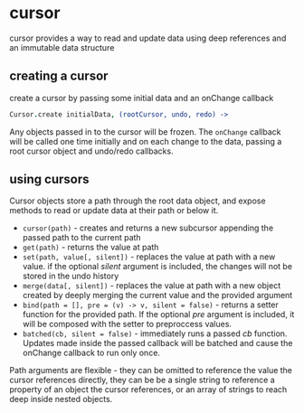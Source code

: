 cursor
======

cursor provides a way to read and update data using deep references and an immutable data structure


creating a cursor
-----------------

create a cursor by passing some initial data and an onChange callback

```coffeescript
Cursor.create initialData, (rootCursor, undo, redo) ->
```

Any objects passed in to the cursor will be frozen.  The `onChange` callback will be called one time initially and on each change to the data, passing a root cursor object and undo/redo callbacks.


using cursors
-------------

Cursor objects store a path through the root data object, and expose methods to read or update data at
their path or below it.

- `cursor(path)` - creates and returns a new subcursor appending the passed path to the current path
- `get(path)` - returns the value at path
- `set(path, value[, silent])` - replaces the value at path with a new value.  if the optional *silent* argument is included, the changes will not be stored in the undo history
- `merge(data[, silent])` - replaces the value at path with a new object created by deeply merging the current value and the provided argument
- `bind(path = [], pre = (v) -> v, silent = false)` - returns a setter function for the provided path.  If the optional *pre* argument is included, it will be composed with the setter to preproccess values.
- `batched(cb, silent = false)` - immediately runs a passed *cb* function.  Updates made inside the passed callback will be batched and cause the onChange callback to run only once.

Path arguments are flexible - they can be omitted to reference the value the cursor references directly,
they can be be a single string to reference a property of an object the cursor references, or an array of
strings to reach deep inside nested objects.

